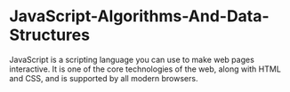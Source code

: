 # JavaScript-Algorithms-And-Data-Structures
JavaScript is a scripting language you can use to make web pages interactive. It is one of the core technologies of the web, along with HTML and CSS, and is supported by all modern browsers.
